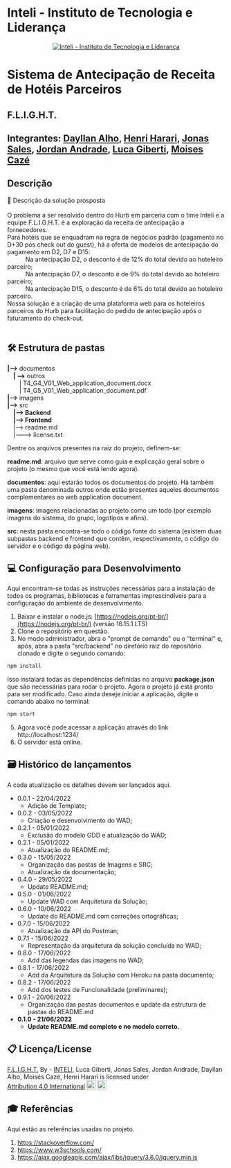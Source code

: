 # Inteli - Instituto de Tecnologia e Liderança 

<p align="center">
<a href= "https://www.inteli.edu.br/"><img src="https://www.inteli.edu.br/wp-content/uploads/2021/08/20172028/marca_1-2.png" alt="Inteli - Instituto de Tecnologia e Liderança" border="0"></a>
</p>

# Sistema de Antecipação de Receita de Hotéis Parceiros

## F.L.I.G.H.T.

## Integrantes: <a href="https://www.linkedin.com/in/dayllan-alho">Dayllan Alho</a>, <a href="">Henri Harari</a>, <a href="https://www.linkedin.com/in/jonas-viana-sales">Jonas Sales</a>, <a href="https://www.linkedin.com/in/jordan-andrade-352541240/">Jordan Andrade</a>, <a href="https://www.linkedin.com/in/luca-giberti-63a4ab231/">Luca Giberti</a>, <a href="https://www.linkedin.com/in/moises-caze">Moises Cazé</a>

## Descrição

📜 Descrição da solução prosposta
<br><br>
O problema a ser resolvido dentro do Hurb em parceria com o time Inteli e a equipe F.L.I.G.H.T. é a exploração da receita de antecipação a fornecedores.<br>
Para hotéis que se enquadram na regra de negócios padrão (pagamento no D+30 pós check out do guest), há a oferta de modelos de antecipação do pagamento em D2, D7 e D15:<br>
&emsp;&emsp;&emsp;Na antecipação D2, o desconto é de 12% do total devido ao hoteleiro parceiro;<br>
&emsp;&emsp;&emsp;Na antecipação D7, o desconto é de 9% do total devido ao hoteleiro parceiro;<br>
&emsp;&emsp;&emsp;Na antecipação D15, o desconto é de 6% do total devido ao hoteleiro parceiro.<br>
Nossa solução é a criação de uma plataforma web para os hoteleiros parceiros do Hurb para facilitação do pedido de antecipação após o faturamento do check-out.
<br><br>

## 🛠 Estrutura de pastas<br>
**|-->** documentos<br>
&emsp;**| -->** outros<br>
&emsp;&emsp;| T4_G4_V01_Web_application_document.docx<br>
&emsp;&emsp;| T4_G5_V01_Web_application_document.pdf<br>
**|-->** imagens<br>
**|-->** src<br>
&emsp;**|--> Backend**<br>
&emsp;**|--> Frontend**<br>
&emsp;|--> readme.md<br>
&emsp;|---> license.txt<br>

Dentre os arquivos presentes na raiz do projeto, definem-se:

**readme.md**: arquivo que serve como guia e explicação geral sobre o projeto (o mesmo que você está lendo agora).

**documentos**: aqui estarão todos os documentos do projeto. Há também uma pasta denominada outros onde estão presentes aqueles documentos complementares ao web application document.

**imagens**: imagens relacionadas ao projeto como um todo (por exemplo imagens do sistema, do grupo, logotipos e afins).

**src**: nesta pasta encontra-se todo o código fonte do sistema (existem duas subpastas backend e frontend que contêm, respectivamente, o código do servidor e o código da página web).

## 💻 Configuração para Desenvolvimento

Aqui encontram-se todas as instruções necessárias para a instalação de todos os programas, bibliotecas e ferramentas imprescindíveis para a configuração do ambiente de desenvolvimento.

1.  Baixar e instalar o node.js:  [https://nodejs.org/pt-br/](https://nodejs.org/pt-br/) (versão 16.15.1 LTS)
2. Clone o repositório em questão.
3.  No modo administrador, abra o "prompt de comando" ou o "terminal" e, após,  abra a pasta "src/backend" no diretório raiz do repositório clonado e digite o segundo comando:

```sh
npm install
```

Isso instalará todas as dependências definidas no arquivo <b>package.json</b> que são necessárias para rodar o projeto. Agora o projeto já está pronto para ser modificado. Caso ainda deseje iniciar a aplicação, digite o comando abaixo no terminal:

```sh
npm start
```
5. Agora você pode acessar a aplicação através do link http://localhost:1234/
6. O servidor está online.

## 🗃 Histórico de lançamentos

A cada atualização os detalhes devem ser lançados aqui.

* 0.0.1 - 22/04/2022
    * Adição de Template;<br>
* 0.0.2 - 03/05/2022
    * Criação e desenvolvimento do WAD;<br>
* 0.2.1 - 05/01/2022
    * Exclusão do modelo GDD e atualização do WAD;<br>
* 0.2.1 - 05/01/2022
    * Atualização do README.md;<br>
* 0.3.0 - 15/05/2022
    * Organização das pastas de Imagens e SRC;<br>
    * Atualização da documentação;<br>
* 0.4.0 - 29/05/2022
    * Update README.md;<br>
* 0.5.0 - 01/06/2022
    * Update WAD com Arquitetura da Solução;<br>
* 0.6.0 - 10/06/2022
    * Update do README.md com correções ortográficas;<br>
* 0.7.0 - 15/06/2022
    * Atualização da API do Postman;<br>
* 0.7.1 - 15/06/2022
    * Representação da arquitetura da solução concluída no WAD;<br>
 * 0.8.0 - 17/06/2022
    * Add das legendas das imagens no WAD;<br>
 * 0.8.1 - 17/06/2022
    * Add da Arquitetura da Solução com Heroku na pasta documento;<br>
 * 0.8.2 - 17/06/2022
    * Add dos testes de Funcionalidade (preliminares);<br>
 * 0.9.1 - 20/06/2022
    * Organização das pastas documentos e update da estrutura de pastas do README.md<br>
 * **0.1.0 - 21/06/2022**
    * **Update README.md completo e no modelo correto.**<br>   

## 📋 Licença/License

<p xmlns:cc="http://creativecommons.org/ns#" xmlns:dct="http://purl.org/dc/terms/"><a property="dct:title" rel="cc:attributionURL" href="https://github.com/2022M2T4/Projeto4">F.L.I.G.H.T.</a> By - <a href="https://www.inteli.edu.br/">INTELI</a>, Luca Giberti, Jonas Sales, Jordan Andrade, Dayllan Alho, Moisés Cazé, Henri Harari</a> is licensed under <a href="http://creativecommons.org/licenses/by/4.0/?ref=chooser-v1" target="_blank" rel="license noopener noreferrer" style="display:inline-block;">Attribution 4.0 International<img style="height:22px!important;margin-left:3px;vertical-align:text-bottom;" src="https://mirrors.creativecommons.org/presskit/icons/cc.svg?ref=chooser-v1"><img style="height:22px!important;margin-left:3px;vertical-align:text-bottom;" src="https://mirrors.creativecommons.org/presskit/icons/by.svg?ref=chooser-v1"></a></p>

## 🎓 Referências

Aqui estão as referências usadas no projeto.

1. <https://stackoverflow.com/>
2. <https://www.w3schools.com/>
3. <https://ajax.googleapis.com/ajax/libs/jquery/3.6.0/jquery.min.js>
